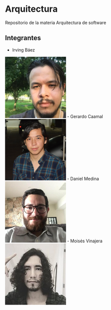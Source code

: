 # Arquitectura
Repositorio de la materia Arquitectura de software

## Integrantes

- Irving Báez  
<img src="https://github.com/MoisesVinajera/Arquitectura/blob/main/imagenes/Irving.jpg" width="200">  
- Gerardo Caamal  
<img src="https://github.com/MoisesVinajera/Arquitectura/blob/main/imagenes/Caamal.jpeg" width="200">  
- Daniel Medina  
<img src="https://github.com/MoisesVinajera/Arquitectura/blob/main/imagenes/medina.jpg" width="200">  
- Moisés Vinajera  
<img src="https://github.com/MoisesVinajera/Arquitectura/blob/main/imagenes/moisesvinajera.jpg" width="200">  

